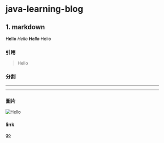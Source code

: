# java-learning-blog

## 1. markdown
**Hello**
*Hello*
***Hello***
~~Hello~~

### 引用
> Hello

### 分割
---
***

### 圖片
![Hello](https://zh.wikipedia.org/wiki/%E7%8C%BF%E9%A3%9B%E8%92%9C%E5%B1%B1#/media/File:Sarutobi.jpg)

### link
[go](https://github.com/Shuaigle)